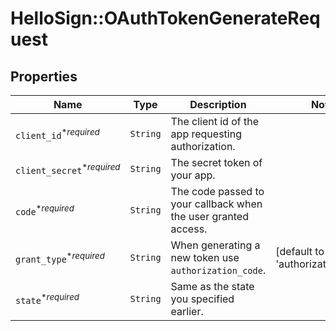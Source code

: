 # HelloSign::OAuthTokenGenerateRequest



## Properties

| Name | Type | Description | Notes |
| ---- | ---- | ----------- | ----- |
| `client_id`<sup>*_required_</sup> | ```String``` |  The client id of the app requesting authorization.  |  |
| `client_secret`<sup>*_required_</sup> | ```String``` |  The secret token of your app.  |  |
| `code`<sup>*_required_</sup> | ```String``` |  The code passed to your callback when the user granted access.  |  |
| `grant_type`<sup>*_required_</sup> | ```String``` |  When generating a new token use `authorization_code`.  |  [default to 'authorization_code'] |
| `state`<sup>*_required_</sup> | ```String``` |  Same as the state you specified earlier.  |  |

